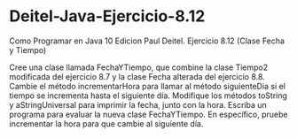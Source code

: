 # Deitel-Java-Ejercicio-8.12
Como Programar en Java 10 Edicion Paul Deitel. Ejercicio 8.12 (Clase Fecha y Tiempo)

Cree una clase llamada FechaYTiempo, que combine la clase Tiempo2 modificada del ejercicio 8.7 y la clase Fecha alterada del ejercicio 8.8. Cambie el método incrementarHora para llamar al método siguienteDia si el tiempo se incrementa hasta el siguiente día. Modifique los métodos toString y aStringUniversal para imprimir la fecha, junto con la hora. Escriba un programa para evaluar la nueva clase FechaYTiempo. En específico, pruebe incrementar la hora para que cambie al siguiente día.
